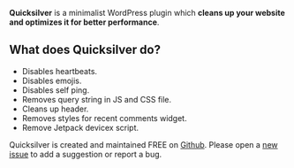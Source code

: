**Quicksilver** is a minimalist WordPress plugin which **cleans up your website and optimizes it for better performance**.

## What does Quicksilver do?

* Disables heartbeats.
* Disables emojis.
* Disables self ping.
* Removes query string in JS and CSS file.
* Cleans up header.
* Removes styles for recent comments widget.
* Remove Jetpack devicex script.

Quicksilver is created and maintained FREE on [Github](https://github.com/mechanika-design/quicksilver). Please open a [new issue](https://github.com/mechanika-design/quicksilver/issues) to add a suggestion or report a bug.

